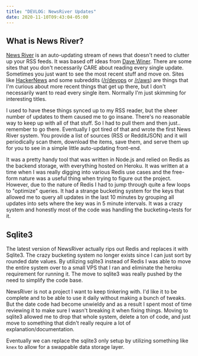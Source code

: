 ```yaml
---
title: "DEVLOG: NewsRiver Updates"
date: 2020-11-10T09:43:04-05:00
---
```


## What is News River?
[News River](https://newsriver.xangelo.ca) is an auto-updating stream of news that doesn't need to clutter up your RSS feeds. It was based off ideas from [Dave Winer](https://scripting.com). There are some sites that you don't necessarily CARE about reading every single update. Sometimes you just want to see the most recent stuff and move on. Sites like [HackerNews](https://news.ycombinator.com) and some subreddits ([/r/devops](https://reddit.com/r/devops) or [/r/aws](https://reddit.com/r/aws)) are things that I'm curious about more recent things that get up there, but I don't necessarily want to read every single item. Normally I'm just skimming for interesting titles. 

I used to have these things synced up to my RSS reader, but the sheer number of updates to them caused me to go insane. There's no reasonable way to keep up with all of that stuff. So I had to pull them and then just.. remember to go there. Eventually I got tired of that and wrote the first News River system. You provide a list of sources (RSS or RedditJSON) and it will periodically scan them, download the items, save them, and serve them up for you to see in a simple little auto-updating front-end. 

It was a pretty handy tool that was written in Node.js and relied on Redis as the backend storage, with everything hosted on Heroku. It was written at a time when I was really digging into various Redis use cases and the free-form nature was a useful thing when trying to figure out the project. However, due to the nature of Redis I had to jump through quite a few loops to "optimize" queries. It had a strange bucketing system for the keys that allowed me to query all updates in the last 10 minutes by grouping all updates into sets where the key was in 5 minute intervals. It was a crazy system and honestly most of the code was handling the bucketing+tests for it.

## Sqlite3

The latest version of NewsRiver actually rips out Redis and replaces it with Sqlite3. The crazy bucketing system no longer exists since I can just sort by rounded date values. By utilizing sqlite3 instead of Redis I was able to move the entire system over to a small VPS that I ran and eliminate the heroku requirement for running it. The move to sqlite3 was really pushed by the need to simplify the code base. 

NewsRiver is not a project I want to keep tinkering with. I'd like it to be complete and to be able to use it daily without making a bunch of tweaks. But the date code had become unwieldy and as a result I spent most of time reviewing it to make sure I wasn't breaking it when fixing things. Moving to sqlite3 allowed me to drop that whole system, delete a ton of code, and just move to something that didn't really require a lot of explanation/documentation. 

Eventually we can replace the sqlite3 only setup by utilizing something like `knex` to allow for a swappable data storage layer.

